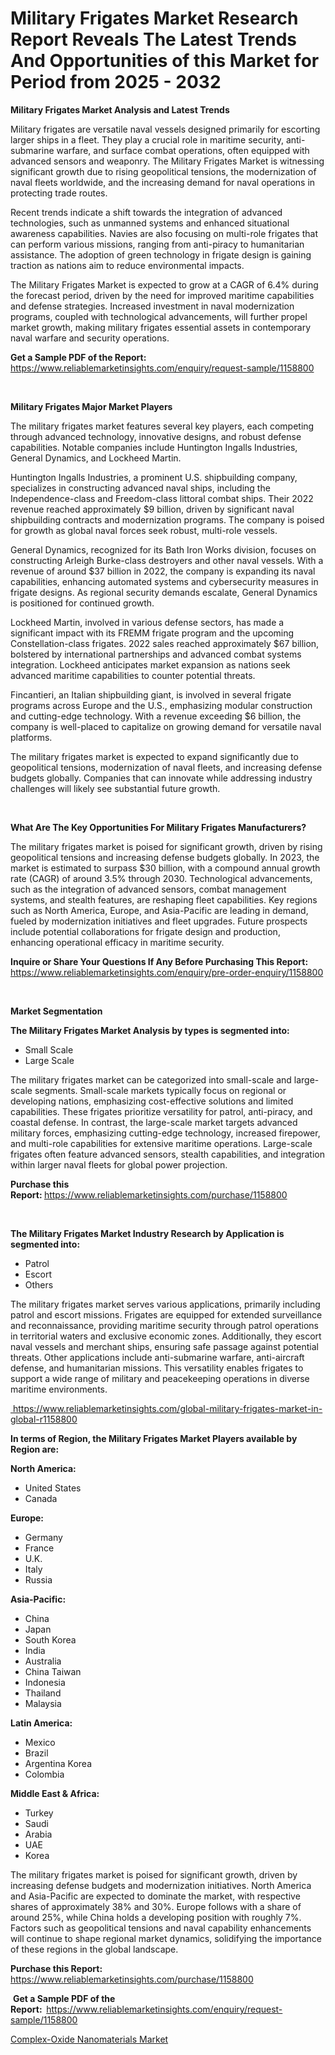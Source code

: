 <p><h1>Military Frigates Market Research Report Reveals The Latest Trends And Opportunities of this Market for Period from 2025 - 2032</h1></p><p><strong>Military Frigates Market Analysis and Latest Trends</strong></p>
<p><p>Military frigates are versatile naval vessels designed primarily for escorting larger ships in a fleet. They play a crucial role in maritime security, anti-submarine warfare, and surface combat operations, often equipped with advanced sensors and weaponry. The Military Frigates Market is witnessing significant growth due to rising geopolitical tensions, the modernization of naval fleets worldwide, and the increasing demand for naval operations in protecting trade routes.</p><p>Recent trends indicate a shift towards the integration of advanced technologies, such as unmanned systems and enhanced situational awareness capabilities. Navies are also focusing on multi-role frigates that can perform various missions, ranging from anti-piracy to humanitarian assistance. The adoption of green technology in frigate design is gaining traction as nations aim to reduce environmental impacts.</p><p>The Military Frigates Market is expected to grow at a CAGR of 6.4% during the forecast period, driven by the need for improved maritime capabilities and defense strategies. Increased investment in naval modernization programs, coupled with technological advancements, will further propel market growth, making military frigates essential assets in contemporary naval warfare and security operations.</p></p>
<p><strong>Get a Sample PDF of the Report:&nbsp;</strong> <a href="https://www.reliablemarketinsights.com/enquiry/request-sample/1158800?utm_campaign=3267&utm_medium=2&utm_source=Github&utm_content=ia&utm_term=22032025&utm_id=military-frigates">https://www.reliablemarketinsights.com/enquiry/request-sample/1158800</a></p>
<p>&nbsp;</p>
<p><strong>Military Frigates Major Market Players</strong></p>
<p><p>The military frigates market features several key players, each competing through advanced technology, innovative designs, and robust defense capabilities. Notable companies include Huntington Ingalls Industries, General Dynamics, and Lockheed Martin.</p><p>Huntington Ingalls Industries, a prominent U.S. shipbuilding company, specializes in constructing advanced naval ships, including the Independence-class and Freedom-class littoral combat ships. Their 2022 revenue reached approximately $9 billion, driven by significant naval shipbuilding contracts and modernization programs. The company is poised for growth as global naval forces seek robust, multi-role vessels.</p><p>General Dynamics, recognized for its Bath Iron Works division, focuses on constructing Arleigh Burke-class destroyers and other naval vessels. With a revenue of around $37 billion in 2022, the company is expanding its naval capabilities, enhancing automated systems and cybersecurity measures in frigate designs. As regional security demands escalate, General Dynamics is positioned for continued growth.</p><p>Lockheed Martin, involved in various defense sectors, has made a significant impact with its FREMM frigate program and the upcoming Constellation-class frigates. 2022 sales reached approximately $67 billion, bolstered by international partnerships and advanced combat systems integration. Lockheed anticipates market expansion as nations seek advanced maritime capabilities to counter potential threats.</p><p>Fincantieri, an Italian shipbuilding giant, is involved in several frigate programs across Europe and the U.S., emphasizing modular construction and cutting-edge technology. With a revenue exceeding $6 billion, the company is well-placed to capitalize on growing demand for versatile naval platforms.</p><p>The military frigates market is expected to expand significantly due to geopolitical tensions, modernization of naval fleets, and increasing defense budgets globally. Companies that can innovate while addressing industry challenges will likely see substantial future growth.</p></p>
<p>&nbsp;</p>
<p><strong>What Are The Key Opportunities For Military Frigates Manufacturers?</strong></p>
<p><p>The military frigates market is poised for significant growth, driven by rising geopolitical tensions and increasing defense budgets globally. In 2023, the market is estimated to surpass $30 billion, with a compound annual growth rate (CAGR) of around 3.5% through 2030. Technological advancements, such as the integration of advanced sensors, combat management systems, and stealth features, are reshaping fleet capabilities. Key regions such as North America, Europe, and Asia-Pacific are leading in demand, fueled by modernization initiatives and fleet upgrades. Future prospects include potential collaborations for frigate design and production, enhancing operational efficacy in maritime security.</p></p>
<p><strong>Inquire or Share Your Questions If Any Before Purchasing This Report:</strong> <a href="https://www.reliablemarketinsights.com/enquiry/pre-order-enquiry/1158800?utm_campaign=3267&utm_medium=2&utm_source=Github&utm_content=ia&utm_term=22032025&utm_id=military-frigates">https://www.reliablemarketinsights.com/enquiry/pre-order-enquiry/1158800</a></p>
<p>&nbsp;</p>
<p><strong>Market Segmentation</strong></p>
<p><strong>The Military Frigates Market Analysis by types is segmented into:</strong></p>
<p><ul><li>Small Scale</li><li>Large Scale</li></ul></p>
<p><p>The military frigates market can be categorized into small-scale and large-scale segments. Small-scale markets typically focus on regional or developing nations, emphasizing cost-effective solutions and limited capabilities. These frigates prioritize versatility for patrol, anti-piracy, and coastal defense. In contrast, the large-scale market targets advanced military forces, emphasizing cutting-edge technology, increased firepower, and multi-role capabilities for extensive maritime operations. Large-scale frigates often feature advanced sensors, stealth capabilities, and integration within larger naval fleets for global power projection.</p></p>
<p><strong>Purchase this Report:&nbsp;</strong><a href="https://www.reliablemarketinsights.com/purchase/1158800?utm_campaign=3267&utm_medium=2&utm_source=Github&utm_content=ia&utm_term=22032025&utm_id=military-frigates">https://www.reliablemarketinsights.com/purchase/1158800</a></p>
<p>&nbsp;</p>
<p><strong>The Military Frigates Market Industry Research by Application is segmented into:</strong></p>
<p><ul><li>Patrol</li><li>Escort</li><li>Others</li></ul></p>
<p><p>The military frigates market serves various applications, primarily including patrol and escort missions. Frigates are equipped for extended surveillance and reconnaissance, providing maritime security through patrol operations in territorial waters and exclusive economic zones. Additionally, they escort naval vessels and merchant ships, ensuring safe passage against potential threats. Other applications include anti-submarine warfare, anti-aircraft defense, and humanitarian missions. This versatility enables frigates to support a wide range of military and peacekeeping operations in diverse maritime environments.</p></p>
<p><a href="https://www.reliablemarketinsights.com/global-military-frigates-market-in-global-r1158800?utm_campaign=3267&utm_medium=2&utm_source=Github&utm_content=ia&utm_term=22032025&utm_id=military-frigates">&nbsp;https://www.reliablemarketinsights.com/global-military-frigates-market-in-global-r1158800</a></p>
<p><strong>In terms of Region, the Military Frigates Market Players available by Region are:</strong></p>
<p>
    <p> <strong> North America: </strong>
        <ul>
            <li>United States</li>
            <li>Canada</li>
        </ul>
        </p> 
    <p> <strong> Europe: </strong>
        <ul>
            <li>Germany</li>
            <li>France</li>
            <li>U.K.</li>
            <li>Italy</li>
            <li>Russia</li>
        </ul>
        </p> 
    <p> <strong> Asia-Pacific: </strong>
        <ul>
            <li>China</li>
            <li>Japan</li>
            <li>South Korea</li>
            <li>India</li>
            <li>Australia</li>
            <li>China Taiwan</li>
            <li>Indonesia</li>
            <li>Thailand</li>
            <li>Malaysia</li>
        </ul>
        </p> 
    <p> <strong> Latin America: </strong>
        <ul>
            <li>Mexico</li>
            <li>Brazil</li>
            <li>Argentina Korea</li>
            <li>Colombia</li>
        </ul>
        </p> 
    <p> <strong> Middle East & Africa: </strong>
        <ul>
            <li>Turkey</li>
            <li>Saudi</li>
            <li>Arabia</li>
            <li>UAE</li>
            <li>Korea</li>
        </ul>
    </p>
    </p>
<p><p>The military frigates market is poised for significant growth, driven by increasing defense budgets and modernization initiatives. North America and Asia-Pacific are expected to dominate the market, with respective shares of approximately 38% and 30%. Europe follows with a share of around 25%, while China holds a developing position with roughly 7%. Factors such as geopolitical tensions and naval capability enhancements will continue to shape regional market dynamics, solidifying the importance of these regions in the global landscape.</p></p>
<p><strong>Purchase this Report: </strong><a href="https://www.reliablemarketinsights.com/purchase/1158800?utm_campaign=3267&utm_medium=2&utm_source=Github&utm_content=ia&utm_term=22032025&utm_id=military-frigates">https://www.reliablemarketinsights.com/purchase/1158800</a></p>
<p>&nbsp;<strong>Get a Sample PDF of the Report:&nbsp;&nbsp;</strong><a href="https://www.reliablemarketinsights.com/enquiry/request-sample/1158800?utm_campaign=3267&utm_medium=2&utm_source=Github&utm_content=ia&utm_term=22032025&utm_id=military-frigates">https://www.reliablemarketinsights.com/enquiry/request-sample/1158800</a></p>
<p><strong></strong></p>
<p><p><a href="https://github.com/joshuagarcia509/Market-Research-Report-List-1/blob/main/complex-oxide-nanomaterials-market.md?utm_campaign=3267&utm_medium=2&utm_source=Github&utm_content=ia&utm_term=22032025&utm_id=military-frigates">Complex-Oxide Nanomaterials Market</a></p></p>